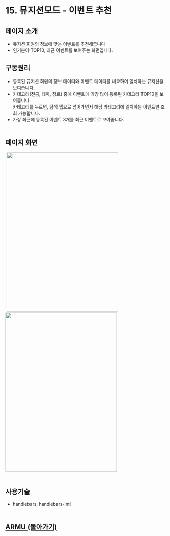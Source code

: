 # 15. 뮤지션모드 - 이벤트 추천

## 페이지 소개
* 뮤지션 회원의 정보에 맞는 이벤트를 추천해줍니다
* 인기분야 TOP10, 최근 이벤트를 보여주는 화면입니다.

## 구동원리 
* 등록된 뮤지션 회원의 정보 데이터와 이벤트 데이터를 비교하여 일치하는 뮤지션을 보여줍니다.
* 카테고리(전공, 테마, 장르) 중에 이벤트에 가장 많이 등록된 카테고리 TOP10을 보여줍니다<br>
   카테고리를 누르면, 탐색 탭으로 넘어가면서 해당 카테고리에 일치하는 이벤트만 조회 가능합니다.
* 가장 최근에 등록된 이벤트 3개를 최근 이벤트로 보여줍니다.
<br><br>

## 페이지 화면
&nbsp;<img src="/README%20Image/page15-1.PNG" width="350" height="500">&emsp;&emsp;
<img src="/README%20Image/page15-2.PNG" width="350" height="500"><br><br>

## 사용기술
* handlebars, handlebars-intl<br><br>

## [ARMU (돌아가기)](https://github.com/k0102575/ARMU)<br>
